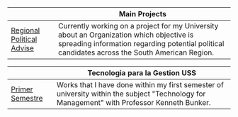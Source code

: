 || Main Projects |
|-|-|
| [Regional Political Advise](https://github.com/Regional-Political-Advise) | Currently working on a project for my University about an Organization which objective is spreading information regarding potential political candidates across the South American Region. |

|| Tecnologia para la Gestion USS  |
|-|-|
| [Primer Semestre](https://github.com/AdonaiBaruc/Tecnologia-1) | Works that I have done within my first semester of university within the subject "Technology for Management" with Professor Kenneth Bunker. |


<!---
AdonaiBaruc/AdonaiBaruc is a ✨ special ✨ repository because its `README.md` (this file) appears on your GitHub profile.
You can click the Preview link to take a look at your changes.
--->
